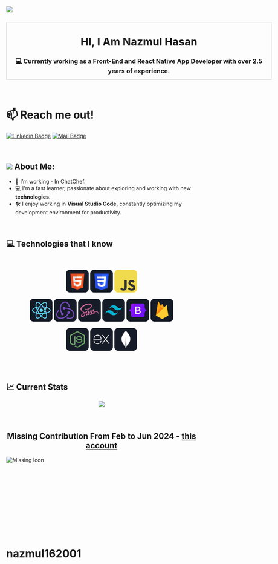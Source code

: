 <div align="left">
  <img src="https://visitor-badge.laobi.icu/badge?page_id=nazmul162001.nazmul162001&"  />
</div>

###

<!-- <div align="right" width="350"> -->
<!-- <img alt="coding" align="right" width="350" src="https://github.com/abhisheknaiidu/abhisheknaiidu/raw/master/code.gif?raw=true"> -->
<!-- </div> -->


<div align="center" style="width: 700px; height: 150px; display: flex; justify-content: center; align-items: center; border: 1px solid #ccc;">
  <div>
    <h1>HI, I Am Nazmul Hasan</h1>
    <h3>💻 Currently working as a Front-End and React Native App Developer with over 2.5 years of experience.</h3>
  </div>
</div>

<!-- <img align="right" alt="coding" width="350" src="https://github.com/abhisheknaiidu/abhisheknaiidu/raw/master/code.gif?raw=true"> -->
<br>
<br>

<!-- Reach Me Out  -->

# 📫 Reach me out! 

[![Linkedin Badge](https://img.shields.io/badge/-Nazmul-0e76a8?style=flat&labelColor=0e76a8&logo=linkedin&logoColor=white)](https://www.linkedin.com/in/nazmul-h/) [![Mail Badge](https://img.shields.io/badge/-webdevnazmulh@gmail.com-c0392b?style=flat&labelColor=c0392b&logo=gmail&logoColor=white)](mailto:webdevnazmulh@gmail.com)
<!-- Top Technologies -->

<br>

## <img src="https://media.giphy.com/media/WUlplcMpOCEmTGBtBW/giphy.gif" width="40"> **About Me:**

- 🔭 I’m working - In ChatChef.
- 💻 I'm a fast learner, passionate about exploring and working with new **technologies**.
- 🛠 I enjoy working in **Visual Studio Code**, constantly optimizing my development environment for productivity.


</br>

<!-- ### Connect with Me:



[<img src='https://cdn.jsdelivr.net/npm/simple-icons@3.0.1/icons/github.svg' alt='github' height='40'>](https://github.com/https://github.com/nazmul162001)  [<img src='https://cdn.jsdelivr.net/npm/simple-icons@3.0.1/icons/linkedin.svg' alt='linkedin' height='40'>](https://www.linkedin.com/in/https://www.linkedin.com/in/webdev-nazmul-h//)  [<img src='https://cdn.jsdelivr.net/npm/simple-icons@3.0.1/icons/facebook.svg' alt='facebook' height='40'>](https://www.facebook.com/https://www.facebook.com/Nazmul1140)  [<img src='https://cdn.jsdelivr.net/npm/simple-icons@3.0.1/icons/instagram.svg' alt='instagram' height='40'>](https://www.instagram.com/https://www.instagram.com/next_level_coding//)  [<img src='https://cdn.jsdelivr.net/npm/simple-icons@3.0.1/icons/twitter.svg' alt='twitter' height='40'>](https://twitter.com/https://twitter.com/Nazmul162001)  


<br /> -->

## :computer: Technologies that I know

<br>
<p align="center">
<img src="https://github.com/nazmul162001/nazmul162001/blob/main/images/icons/HTML.png"/>
<img src="https://github.com/nazmul162001/nazmul162001/blob/main/images/icons/css.png"/>
<img src="https://github.com/nazmul162001/nazmul162001/blob/main/images/icons/JavaScript.png"/>
</p>
<p align="center">
<img src="https://github.com/nazmul162001/nazmul162001/blob/main/images/icons/react.png"/>
<img src="https://github.com/nazmul162001/nazmul162001/blob/main/images/icons/redux.png"/>
<img src="https://github.com/nazmul162001/nazmul162001/blob/main/images/icons/sass.png"/>
<img src="https://github.com/nazmul162001/nazmul162001/blob/main/images/icons/tailwind.png"/>
<img src="https://github.com/nazmul162001/nazmul162001/blob/main/images/icons/Bootsrap.png"/>
<img src="https://github.com/nazmul162001/nazmul162001/blob/main/images/icons/firebase.png"/>
</p>
<p align="center">
<img src="https://github.com/nazmul162001/nazmul162001/blob/main/images/icons/node.png"/>
<img src="https://github.com/nazmul162001/nazmul162001/blob/main/images/icons/express.png"/>
<img src="https://github.com/nazmul162001/nazmul162001/blob/main/images/icons/mongo.png"/>
</p><br/>

<br />
<!-- [![Top Langs](https://github-readme-stats.vercel.app/api/top-langs/?username=nazmul162001&langs_count=8)](https://github.com/nazmul162001/github-readme-stats) -->
 <h2>📈 Current Stats</h2>
<p align="center">
  <img width="60%" src="https://github-readme-streak-stats.herokuapp.com?user=nazmul162001&theme=react&hide_border=true&background=0D1117&stroke=0D1117&fire=FF1CF7&sideLabels=00F0FF&currStreakNum=FF1CF7&ring=FF1CF7&currStreakLabel=FF1CF7&sideNums=00F0FF" />
</p>
</div>
<br />

 <h2 align="center">Missing Contribution From Feb to Jun 2024 - <a href="https://github.com/nazmul1140?tab=overview&from=2024-10-01&to=2024-10-24">this account</a></h2>
<div style="width: 100%; height: 200px;">
  <img src="https://github.com/nazmul162001/nazmul162001/blob/main/images/icons/missing.png" style="width: 100%; height: 100%;" alt="Missing Icon"/>
</div>


# nazmul162001
